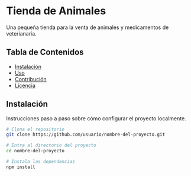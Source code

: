 # Tienda de Animales

Una pequeña tienda para la venta de animales y medicamentos de veterianaria.

## Tabla de Contenidos

- [Instalación](#instalación)
- [Uso](#uso)
- [Contribución](#contribución)
- [Licencia](#licencia)

## Instalación

Instrucciones paso a paso sobre cómo configurar el proyecto localmente.

```bash
# Clona el repositorio
git clone https://github.com/usuario/nombre-del-proyecto.git

# Entra al directorio del proyecto
cd nombre-del-proyecto

# Instala las dependencias
npm install
